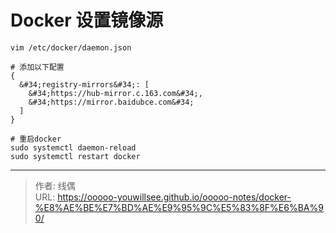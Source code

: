 # Docker 设置镜像源


```shell
vim /etc/docker/daemon.json

# 添加以下配置
{
  &#34;registry-mirrors&#34;: [
    &#34;https://hub-mirror.c.163.com&#34;,
    &#34;https://mirror.baidubce.com&#34;
  ]
}

# 重启docker
sudo systemctl daemon-reload
sudo systemctl restart docker
```




---

> 作者: 线偶  
> URL: https://ooooo-youwillsee.github.io/ooooo-notes/docker-%E8%AE%BE%E7%BD%AE%E9%95%9C%E5%83%8F%E6%BA%90/  

